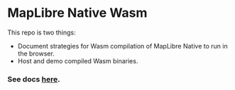 # MapLibre Native Wasm

This repo is two things:
- Document strategies for Wasm compilation of MapLibre Native to run in the browser.
- Host and demo compiled Wasm binaries.

### See docs [here](https://birkskyum.github.io/maplibre-native-wasm/).